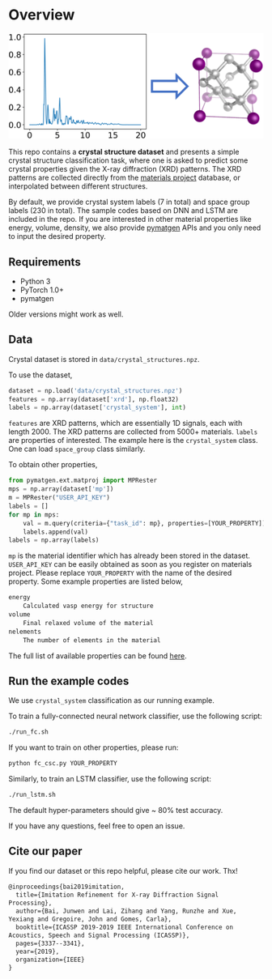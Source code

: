 # Overview

<div align=center><img src="figs/crystal_cls.png"></div>

This repo contains a **crystal structure dataset** and presents a simple crystal structure classification task, where one is asked to predict some crystal properties given the X-ray diffraction (XRD) patterns. The XRD patterns are collected directly from the [materials project](https://materialsproject.org/) database, or interpolated between different structures.

By default, we provide crystal system labels (7 in total) and space group labels (230 in total). The sample codes based on DNN and LSTM are included in the repo. If you are interested in other material properties like energy, volume, density, we also provide [pymatgen](https://pymatgen.org/index.html) APIs and you only need to input the desired property.

## Requirements
- Python 3
- PyTorch 1.0+
- pymatgen

Older versions might work as well.

## Data

Crystal dataset is stored in `data/crystal_structures.npz`.

To use the dataset,

```python
dataset = np.load('data/crystal_structures.npz')
features = np.array(dataset['xrd'], np.float32)
labels = np.array(dataset['crystal_system'], int)
```

`features` are XRD patterns, which are essentially 1D signals, each with length 2000. The XRD patterns are collected from 5000+ materials. `labels` are properties of interested. The example here is the `crystal_system`  class. One can load `space_group` class similarly.

To obtain other properties,

```python
from pymatgen.ext.matproj import MPRester
mps = np.array(dataset['mp'])
m = MPRester("USER_API_KEY")
labels = []
for mp in mps:
    val = m.query(criteria={"task_id": mp}, properties=[YOUR_PROPERTY])
    labels.append(val)
labels = np.array(labels)
```

`mp` is the material identifier which has already been stored in the dataset.  `USER_API_KEY` can be easily obtained as soon as you register on materials project. Please replace `YOUR_PROPERTY` with the name of the desired property. Some example properties are listed below,

```bash
energy
	Calculated vasp energy for structure
volume
	Final relaxed volume of the material
nelements
	The number of elements in the material
```

The full list of available properties can be found [here](https://docs.materialsproject.org/open-apis/the-materials-api/#basic-properties).

## Run the example codes

We use `crystal_system` classification as our running example.

To train a fully-connected neural network classifier, use the following script:

```bash
./run_fc.sh
```
If you want to train on other properties, please run:

```bash
python fc_csc.py YOUR_PROPERTY
```

Similarly, to train an LSTM classifier, use the following script:

```bash
./run_lstm.sh
```
The default hyper-parameters should give ~ 80% test accuracy.

If you have any questions, feel free to open an issue.

## Cite our paper

If you find our dataset or this repo helpful, please cite our work. Thx!

```
@inproceedings{bai2019imitation,
  title={Imitation Refinement for X-ray Diffraction Signal Processing},
  author={Bai, Junwen and Lai, Zihang and Yang, Runzhe and Xue, Yexiang and Gregoire, John and Gomes, Carla},
  booktitle={ICASSP 2019-2019 IEEE International Conference on Acoustics, Speech and Signal Processing (ICASSP)},
  pages={3337--3341},
  year={2019},
  organization={IEEE}
}
```
